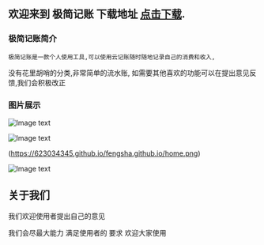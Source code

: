 ## 欢迎来到 极简记账    下载地址 [点击下载](https://apps.apple.com/cn/app/%e9%a3%8e%e6%b2%99/id1479798348 "With a Title"). 



### 极简记账简介

    极简记账是一款个人使用工具,可以使用云记账随时随地记录自己的消费和收入,
   没有花里胡哨的分类,非常简单的流水账,
    如需要其他喜欢的功能可以在提出意见反馈,我们会积极改正





### 图片展示
![Image text](https://github.com/fengsha886/DFBooking.github.io/blob/master/Simulator%20Screen%20Shot%20-%20iPhone%20Xs%20Max%20-%202019-09-12%20at%2010.55.17.png)

![Image text](https://fengsha886.github.io/DFBooking.github.io/Simulator%20Screen%20Shot%20-%20iPhone%20Xs%20Max%20-%202019-09-12%20at%2010.55.20.png)

(https://623034345.github.io/fengsha.github.io/home.png)


![Image text](https://857576036.github.io/DFBooking/Simulator%20Screen%20Shot%20-%20iPhone%20Xs%20Max%20-%202019-09-12%20at%2010.55.23.png)
## 关于我们
我们欢迎使用者提出自己的意见

我们会尽最大能力
满足使用者的
要求
欢迎大家使用


